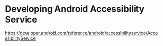 # Developing Android Accessibility Service

https://developer.android.com/reference/android/accessibilityservice/AccessibilityService